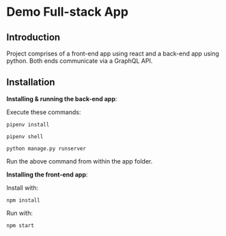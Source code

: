 # Demo Full-stack App

## Introduction

Project comprises of a front-end app using react and a back-end app using python. Both ends communicate via a GraphQL API.

## Installation

**Installing & running the back-end app**:

Execute these commands:

```
pipenv install
```

```
pipenv shell
```

```
python manage.py runserver
```

Run the above command from within the app folder.

**Installing the front-end app**:

Install with:

```
npm install
```

Run with:

```
npm start
```
